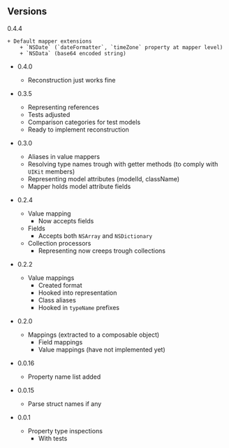 ## Versions


0.4.4
    
    + Default mapper extensions
        + `NSDate` (`dateFormatter`, `timeZone` property at mapper level)
        + `NSData` (base64 encoded string)

* 0.4.0

    + Reconstruction just works fine
    
* 0.3.5

    + Representing references
    + Tests adjusted
    + Comparison categories for test models
    + Ready to implement reconstruction

* 0.3.0

    + Aliases in value mappers
    + Resolving type names trough with getter methods (to comply with `UIKit` members)
    + Representing model attributes (modelId, className)
    + Mapper holds model attribute fields

* 0.2.4

    + Value mapping
        + Now accepts fields
    + Fields
        + Accepts both `NSArray` and `NSDictionary`
    + Collection processors
        + Representing now creeps trough collections

* 0.2.2

    + Value mappings
        + Created format
        + Hooked into representation
        + Class aliases
        + Hooked in `typeName` prefixes

* 0.2.0

    + Mappings (extracted to a composable object)
        + Field mappings
        + Value mappings (have not implemented yet)

* 0.0.16

    + Property name list added

* 0.0.15

    + Parse struct names if any 

* 0.0.1

    + Property type inspections
        + With tests